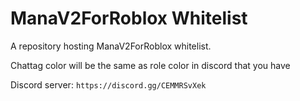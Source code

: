 # ManaV2ForRoblox Whitelist
A repository hosting ManaV2ForRoblox whitelist.
<div> Chattag color will be the same as role color in discord that you have

Discord server: ``https://discord.gg/CEMMRSvXek``
